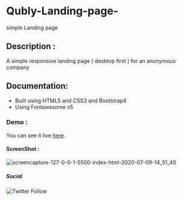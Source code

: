 # Qubly-Landing-page-
simple Landing page

## Description :
A simple responsive landing page ( desktop first ) for an anonymous company 

## Documentation:
- Built using HTML5 and CSS3 and Bootstrap4
- Using Fontawesome v5

### Demo :
You can see it live [here](https://hanay0.github.io/Qubly-Landing-page-/).

#### ScreenShot : 
![screencapture-127-0-0-1-5500-index-html-2020-07-09-14_51_40](https://user-images.githubusercontent.com/30327222/87042304-c4ba9f80-c1f3-11ea-9c7d-d4d06bd05de0.png)


##### Social
![Twitter Follow](https://img.shields.io/twitter/follow/y_ahanafy90?style=social)
